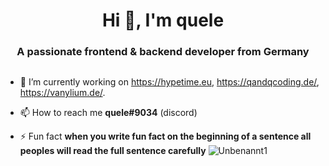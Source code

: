 <h1 align="center">Hi 👋, I'm quele</h1>
<h3 align="center">A passionate frontend & backend developer from Germany</h3>

<p align="left"> <a href="https://twitter.com/" target="blank"><img src="https://img.shields.io/twitter/follow/?logo=twitter&style=for-the-badge" alt="" /></a> </p>

- 🔭 I’m currently working on https://hypetime.eu, https://qandqcoding.de/, https://vanylium.de/.

- 📫 How to reach me **quele#9034** (discord)

- ⚡ Fun fact **when you write fun fact on the beginning of a sentence all peoples will read the full sentence carefully**
![Unbenannt1](https://user-images.githubusercontent.com/76977433/132946201-9dd69684-2092-4cc0-9778-764f697d0e21.PNG)


